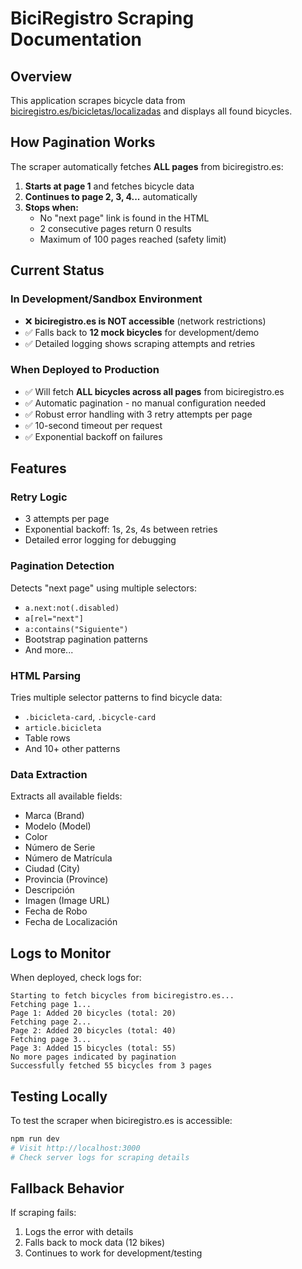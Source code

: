 # BiciRegistro Scraping Documentation

## Overview
This application scrapes bicycle data from [biciregistro.es/bicicletas/localizadas](https://biciregistro.es/bicicletas/localizadas) and displays all found bicycles.

## How Pagination Works

The scraper automatically fetches **ALL pages** from biciregistro.es:

1. **Starts at page 1** and fetches bicycle data
2. **Continues to page 2, 3, 4...** automatically
3. **Stops when:**
   - No "next page" link is found in the HTML
   - 2 consecutive pages return 0 results
   - Maximum of 100 pages reached (safety limit)

## Current Status

### In Development/Sandbox Environment
- ❌ **biciregistro.es is NOT accessible** (network restrictions)
- ✅ Falls back to **12 mock bicycles** for development/demo
- ✅ Detailed logging shows scraping attempts and retries

### When Deployed to Production
- ✅ Will fetch **ALL bicycles across all pages** from biciregistro.es
- ✅ Automatic pagination - no manual configuration needed
- ✅ Robust error handling with 3 retry attempts per page
- ✅ 10-second timeout per request
- ✅ Exponential backoff on failures

## Features

### Retry Logic
- 3 attempts per page
- Exponential backoff: 1s, 2s, 4s between retries
- Detailed error logging for debugging

### Pagination Detection
Detects "next page" using multiple selectors:
- `a.next:not(.disabled)`
- `a[rel="next"]`
- `a:contains("Siguiente")`
- Bootstrap pagination patterns
- And more...

### HTML Parsing
Tries multiple selector patterns to find bicycle data:
- `.bicicleta-card`, `.bicycle-card`
- `article.bicicleta`
- Table rows
- And 10+ other patterns

### Data Extraction
Extracts all available fields:
- Marca (Brand)
- Modelo (Model)  
- Color
- Número de Serie
- Número de Matrícula
- Ciudad (City)
- Provincia (Province)
- Descripción
- Imagen (Image URL)
- Fecha de Robo
- Fecha de Localización

## Logs to Monitor

When deployed, check logs for:

```
Starting to fetch bicycles from biciregistro.es...
Fetching page 1...
Page 1: Added 20 bicycles (total: 20)
Fetching page 2...
Page 2: Added 20 bicycles (total: 40)
Fetching page 3...
Page 3: Added 15 bicycles (total: 55)
No more pages indicated by pagination
Successfully fetched 55 bicycles from 3 pages
```

## Testing Locally

To test the scraper when biciregistro.es is accessible:

```bash
npm run dev
# Visit http://localhost:3000
# Check server logs for scraping details
```

## Fallback Behavior

If scraping fails:
1. Logs the error with details
2. Falls back to mock data (12 bikes)
3. Continues to work for development/testing
